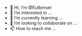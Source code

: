 - 👋 Hi, I’m @Eutbmsei
- 👀 I’m interested in ...
- 🌱 I’m currently learning ...
- 💞️ I’m looking to collaborate on ...
- 📫 How to reach me ...

<!---
Eutbmsei/Eutbmsei is a ✨ special ✨ repository because its `README.md` (this file) appears on your GitHub profile.
You can click the Preview link to take a look at your changes.
--->
